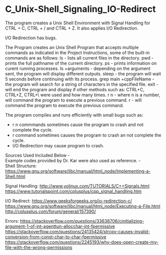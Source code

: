 # C_Unix-Shell_Signaling_IO-Redirect
The program creates a Unix Shell Environment with Signal Handling for CTRL + C, CTRL + / and CTRL + Z. It also applies I/O Redirection.

I/O Redirection has bugs.

The Program creates an Unix Shell Program that accepts multiple commands as indicated in the Project Instructions, some of the built-in commands are as follows:
ls - lists all current files in the directory.
pwd - prints the full pathname of the current directory.
ps - prints information on curent running processes. 
ls +arguments - depending on the argument sent, the program will display different outputs. 
sleep - the program will wait 5 seconds before continuing with its process.
grep main +cppFileName - the program will search for a string of characters in the specified file.
exit - will end the program and display if other methods such as: CTRL+C, CTRL+Z, CTRL+\ were used and how many times. 
r n - where n is a number, will command the program to execute a previous command.
r - will command the program to execute the previous command.

The program compiles and runs efficiently with small bugs such as:
- r n commmands sometimes cause the program to crash and not complete the cycle.  
- r command sometimes causes the program to crash an not complete the cycle.  
- I/O Redirection may cause program to crash.  
   
Sources Used Included Below -  
Example codes provided by Dr. Kar were also used as reference. -  
Shell Structure:
https://www.gnu.org/software/libc/manual/html_node/Implementing-a-Shell.html

Signal Handling:
http://www.yolinux.com/TUTORIALS/C++Signals.html
https://www.tutorialspoint.com/cplusplus/cpp_signal_handling.htm

I/O Redirect:
https://www.geeksforgeeks.org/io-redirection-c/
https://www.gnu.org/software/libc/manual/html_node/Executing-a-File.html
http://cplusplus.com/forum/general/157390/

Errors:
https://stackoverflow.com/questions/33638706/cinitializing-argument-1-of-int-agenttun-allocchar-int-fpermissive
https://stackoverflow.com/questions/24135424/strcpy-causes-invalid-conversion-from-const-char-to-char-fpermissive
https://stackoverflow.com/questions/2245193/why-does-open-create-my-file-with-the-wrong-permissions
